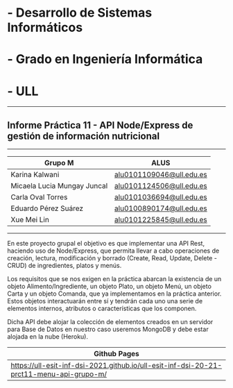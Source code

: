 # - Desarrollo de Sistemas Informáticos

# - Grado en Ingeniería Informática

# - ULL

----------------------------------------------------------------------------------

## Informe Práctica 11 - API Node/Express de gestión de información nutricional

----------------------------------------------------------------------------------

|    Grupo M    |      ALUS     |
| ------------- | ------------- |
| Karina Kalwani   |   alu0101109046@ull.edu.es |
| Micaela Lucia Mungay Juncal   |   alu0101124506@ull.edu.es |
| Carla Oval Torres   |   alu0101036694@ull.edu.es |
| Eduardo Pérez Suárez   |   alu0100890174@ull.edu.es |
| Xue Mei Lin   |   alu0101225845@ull.edu.es |

----------------------------------------------------------------------------------

En este proyecto grupal el objetivo es que implementar una API Rest, haciendo uso de Node/Express, que permita llevar a cabo operaciones de creación, lectura, modificación y borrado (Create, Read, Update, Delete - CRUD) de ingredientes, platos y menús.

Los requisitos que se nos exigen en la práctica abarcan la existencia de un objeto Alimento/Ingrediente, un objeto Plato, un objeto Menú, un objeto Carta y un objeto Comanda, que ya implementamos en la práctica anterior. Estos objetos interactuarán entre sí y tendrán cada uno una serie de elementos internos, atributos o características que los componen. 

Dicha API debe alojar la colección de elementos creados en un servidor para Base de Datos en nuestro caso useremos MongoDB y debe estar alojada en la nube (Heroku).

| Github Pages | 
| ------------ |
| https://ull-esit-inf-dsi-2021.github.io/ull-esit-inf-dsi-20-21-prct11-menu-api-grupo-m/ |
